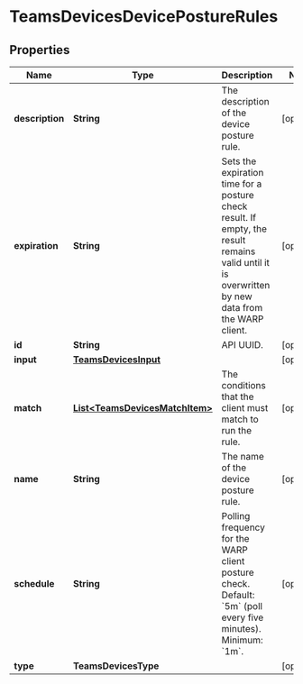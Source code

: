 

# TeamsDevicesDevicePostureRules


## Properties

| Name | Type | Description | Notes |
|------------ | ------------- | ------------- | -------------|
|**description** | **String** | The description of the device posture rule. |  [optional] |
|**expiration** | **String** | Sets the expiration time for a posture check result. If empty, the result remains valid until it is overwritten by new data from the WARP client. |  [optional] |
|**id** | **String** | API UUID. |  [optional] |
|**input** | [**TeamsDevicesInput**](TeamsDevicesInput.md) |  |  [optional] |
|**match** | [**List&lt;TeamsDevicesMatchItem&gt;**](TeamsDevicesMatchItem.md) | The conditions that the client must match to run the rule. |  [optional] |
|**name** | **String** | The name of the device posture rule. |  [optional] |
|**schedule** | **String** | Polling frequency for the WARP client posture check. Default: &#x60;5m&#x60; (poll every five minutes). Minimum: &#x60;1m&#x60;. |  [optional] |
|**type** | **TeamsDevicesType** |  |  [optional] |



